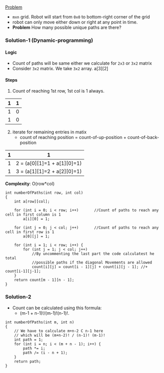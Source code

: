 
[Problem](https://leetcode.com/problems/unique-paths/)

  - `mxn` grid. Robot will start from `0x0` to bottom-right corner of the grid
  -  robot can only move either down or right at any point in time.
  - **Problem** How many possible unique paths are there?
  
### Solution-1 (Dynamic-programming)
#### Logic
  - Count of paths will be same either we calculate for `2x3` or `3x2` matrix
  - Consider `3x2` matrix. We take `3x2` array. a[3][2]
#### Steps
  1. Count of reaching 1st row, 1st col is 1 always.

| 1 | 1 |
| --- | --- |
| 1 | 0 |
| 1 | 0 |
   
  2. iterate for remaining entries in matix
     - count of reaching position = count-of-up-position + count-of-back-position

| 1 | 1 |
| --- | --- |
| 1 | 2 = (a[0][1]=1 + a[1][0]=1) |
| 1 | 3 = (a[1][1]=2 + a[2][0]=1) |

**Complexity**: O(row*col)
```
int numberOfPaths(int row, int col)
{
    int a[row][col];

    for (int i = 0; i < row; i++)       //Count of paths to reach any cell in first column is 1
        a[i][0] = 1;

    for (int j = 0; j < col; j++)       //Count of paths to reach any cell in first row is 1
        a[0][j] = 1;

    for (int i = 1; i < row; i++) {
        for (int j = 1; j < col; j++)
            //By uncommenting the last part the code calculatest he total
            //possible paths if the diagonal Movements are allowed
            count[i][j] = count[i - 1][j] + count[i][j - 1]; //+ count[i-1][j-1];
    }
    return count[m - 1][n - 1];
}
```

### Solution-2
  - Count can be calculated using this formula:
    - (m-1 + n-1)!/(m-1)!(n-1)!.
```
int numberOfPaths(int m, int n) 
{ 
    // We have to calculate m+n-2 C n-1 here 
    // which will be (m+n-2)! / (n-1)! (m-1)! 
    int path = 1; 
    for (int i = n; i < (m + n - 1); i++) { 
        path *= i; 
        path /= (i - n + 1); 
    } 
    return path; 
} 
```
